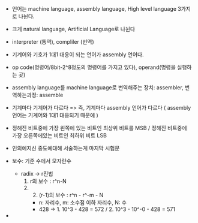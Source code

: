 - 언어는 machine language, assembly language, High level language 3가지로 나뉜다.
- 크게 natural language, Artificial Language로 나뉜다
- interpreter (통역), compliler (번역)
- 기계어와 기호가 1대1 대응이 되는 언어가 assembly 언어다.
- op code(명령어/8bit-2^8정도의 명령어를 가지고 있다), operand(명령을 실행하는 곳)
- assembly language를 machine language로 변역해주는 장치: assembler, 번역하는과정: assemble
- 기계마다 기계어가 다르다 => 즉, 기계마다 assembly 언어가 다르다 ( assembly 언어는 기계어와 1대1 대응되기 때문에 )
- 정해진 비트중에 가장 왼쪽에 있는 비트인 최상위 비트를 MSB / 정해진 비트중에 가장 오른쪽에있는 비트인 최하위 비트 LSB 
- 인의예지신 중도에대해 서술하는게 마지막 시험문
- 보수: 기준 수에서 모자란수
    - radix -> r진법
      1. r의 보수 : r^n-N
      2.  2. (r-1)의 보수 : r^n - r^-m - N
          - n: 자리수, m: 소수점 이하 자리수, N: 수
          - 428 -> 1. 10^3 - 428 = 572  / 2. 10^3 - 10^-0 - 428 = 571

-
